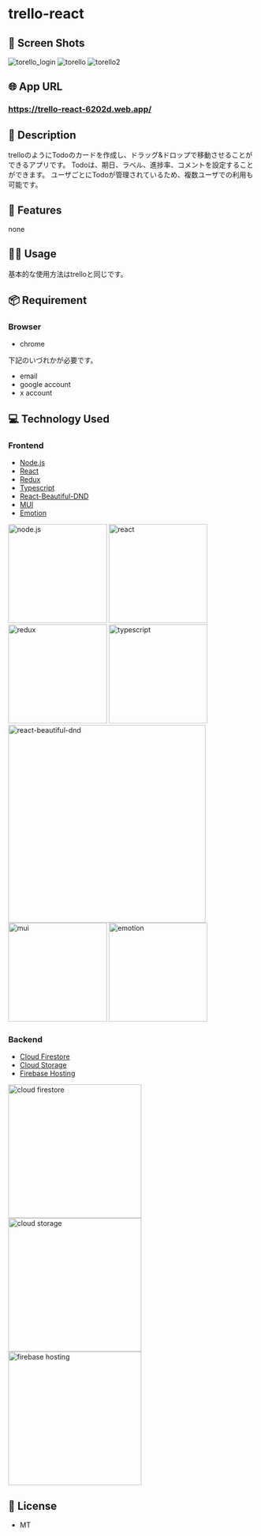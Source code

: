 # trello-react

## 📱 Screen Shots
![torello_login](https://github.com/taka-kai-haru/trello-react/assets/67408336/90eef854-d627-4b68-9b5f-fd83f99c6f6c)
![torello](https://github.com/taka-kai-haru/trello-react/assets/67408336/752d1f1e-7867-4351-8689-84c4a3b6dbb5)
![torello2](https://github.com/taka-kai-haru/trello-react/assets/67408336/ee86db00-71c1-4b7a-96d8-4e3c857818d1)


## 🌐 App URL
### **https://trello-react-6202d.web.app/**

## 📖 Description
trelloのようにTodoのカードを作成し、ドラッグ&ドロップで移動させることができるアプリです。
Todoは、期日、ラベル、進捗率、コメントを設定することができます。
ユーザごとにTodoが管理されているため、複数ユーザでの利用も可能です。

## 📝 Features
none

## 💁‍♂️ Usage
基本的な使用方法はtrelloと同じです。

## 📦 Requirement
### Browser
- chrome

下記のいづれかが必要です。
- email
- google account
- x account

## 💻 Technology Used

### Frontend
- [Node.js](https://nodejs.org/ja/)
- [React](https://reactjs.org/)
- [Redux](https://redux.js.org/)
- [Typescript](https://www.typescriptlang.org/)
- [React-Beautiful-DND](https://github.com/atlassian/react-beautiful-dnd)
- [MUI](https://material-ui.com/)
- [Emotion](https://emotion.sh/docs/introduction)
  
<img src="https://github.com/taka-kai-haru/trello-react/assets/67408336/246b9fe2-55c1-425c-8942-c395fa5d7f90" width="200px" alt="node.js">
<img src="https://github.com/taka-kai-haru/trello-react/assets/67408336/bfb971df-3c31-481b-87ec-72f7d7343c29" width="200px" alt="react">
<img src="https://github.com/taka-kai-haru/trello-react/assets/67408336/3ce5a9a3-451c-4088-8944-b2631f800739" width="200px" alt="redux">
<img src="https://github.com/taka-kai-haru/trello-react/assets/67408336/7a7a130c-31cd-43e1-8a46-b92280ecf055" width="200px" alt="typescript">
<img src="https://github.com/taka-kai-haru/trello-react/assets/67408336/3c46aafb-75f8-46fe-94a3-b42105fe1997" width="400px" alt="react-beautiful-dnd">
<img src="https://github.com/taka-kai-haru/trello-react/assets/67408336/c14055d7-9e75-44b6-8df5-c3eb3364807d" width="200px" alt="mui">
<img src="https://github.com/taka-kai-haru/trello-react/assets/67408336/50118ec3-aad9-47c9-8358-fc812bcd718f" width="200px" alt="emotion">

### Backend
- [Cloud Firestore](https://firebase.google.com/docs/firestore)
- [Cloud Storage](https://firebase.google.com/docs/storage)
- [Firebase Hosting](https://firebase.google.com/docs/hosting)

<img src="https://github.com/taka-kai-haru/trello-react/assets/67408336/691d6e28-8cd1-4f30-a2b3-e3be46686ee3" width="270px" alt="cloud firestore">
<img src="https://github.com/taka-kai-haru/trello-react/assets/67408336/18d66222-da8b-45e6-b70c-488715b40e96" width="270px" alt="cloud storage">
<img src="https://github.com/taka-kai-haru/trello-react/assets/67408336/eafdb9a3-6723-41c0-9a9a-9c2fa6e87acb" width="270px" alt="firebase hosting">

## 🎫 License
- MT